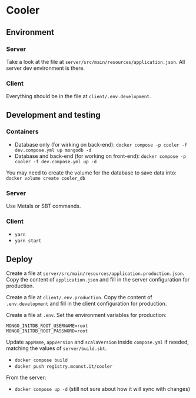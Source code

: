 # Cooler

## Environment

### Server

Take a look at the file at `server/src/main/resources/application.json`. All server dev environment is there.

### Client

Everything should be in the file at `client/.env.development`.

## Development and testing

### Containers

- Database only (for wirking on back-end): `docker compose -p cooler -f dev.compose.yml up mongodb -d`
- Database and back-end (for working on front-end): `docker compose -p cooler -f dev.compose.yml up -d`

You may need to create the volume for the database to save data into: `docker volume create cooler_db`

### Server

Use Metals or SBT commands.

### Client

- `yarn`
- `yarn start`

## Deploy

Create a file at `server/src/main/resources/application.production.json`. Copy the content of `application.json` and fill in the server configuration for production.

Create a file at `client/.env.production`. Copy the content of `.env.development` and fill in the client configuration for production.

Create a file at `.env`. Set the environment variables for production:

```
MONGO_INITDB_ROOT_USERNAME=root
MONGO_INITDB_ROOT_PASSWORD=root
```

Update `appName`, `appVersion` and `scalaVersion` inside `compose.yml` if needed, matching the values of `server/build.sbt`.

- `docker compose build`
- `docker push registry.mconst.it/cooler`

From the server:

- `docker compose up -d` (still not sure about how it will sync with changes)
